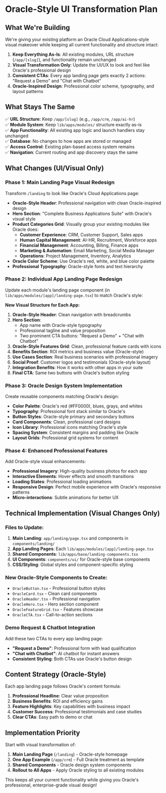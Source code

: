 # **Oracle-Style UI Transformation Plan**

## **What We're Building**
We're giving your existing platform an Oracle Cloud Applications-style visual makeover while keeping all current functionality and structure intact:

1. **Keep Everything As-Is**: All existing modules, URL structure (`/app/[slug]`), and functionality remain unchanged
2. **Visual Transformation Only**: Update the UI/UX to look and feel like Oracle's professional design
3. **Consistent CTAs**: Every app landing page gets exactly 2 actions: "Request a Demo" and "Chat with Chatbot"
4. **Oracle-Inspired Design**: Professional color scheme, typography, and layout patterns

## **What Stays The Same**
✅ **URL Structure**: Keep `/app/[slug]` (e.g., `/app/crm`, `/app/ai-hr`)  
✅ **Module System**: Keep `lib/apps/modules/` structure exactly as-is  
✅ **App Functionality**: All existing app logic and launch handlers stay unchanged  
✅ **Database**: No changes to how apps are stored or managed  
✅ **Access Control**: Existing plan-based access system remains  
✅ **Navigation**: Current routing and app discovery stays the same  

## **What Changes (UI/Visual Only)**

### **Phase 1: Main Landing Page Visual Redesign**
Transform `/landing` to look like Oracle's Cloud Applications page:
- **Oracle-Style Header**: Professional navigation with clean Oracle-inspired design
- **Hero Section**: "Complete Business Applications Suite" with Oracle's visual style
- **Product Categories Grid**: Visually group your existing modules like Oracle does:
  - **Customer Experience**: CRM, Customer Support, Sales apps
  - **Human Capital Management**: AI-HR, Recruitment, Workforce apps  
  - **Financial Management**: Accounting, Billing, Finance apps
  - **Marketing & Automation**: Email Marketing, Social Media Manager
  - **Operations**: Project Management, Inventory, Analytics
- **Oracle Color Scheme**: Use Oracle's red, white, and blue color palette
- **Professional Typography**: Oracle-style fonts and text hierarchy

### **Phase 2: Individual App Landing Page Redesign**
Update each module's landing page component (in `lib/apps/modules/[app]/landing-page.tsx`) to match Oracle's style:

**New Visual Structure for Each App:**
1. **Oracle-Style Header**: Clean navigation with breadcrumbs
2. **Hero Section**: 
   - App name with Oracle-style typography
   - Professional tagline and value proposition
   - Two prominent CTA buttons: "Request a Demo" + "Chat with Chatbot"
3. **Oracle-Style Features Grid**: Clean, professional feature cards with icons
4. **Benefits Section**: ROI metrics and business value (Oracle-style)
5. **Use Cases Section**: Real business scenarios with professional imagery
6. **Social Proof**: Customer logos and testimonials (Oracle-style layout)
7. **Integration Benefits**: How it works with other apps in your suite
8. **Final CTA**: Same two buttons with Oracle's button styling

### **Phase 3: Oracle Design System Implementation**
Create reusable components matching Oracle's design:
- **Color Palette**: Oracle's red (#FF0000), blues, grays, and whites
- **Typography**: Professional font stack similar to Oracle's
- **Button Styles**: Oracle-style primary and secondary buttons
- **Card Components**: Clean, professional card designs
- **Icon Library**: Professional icons matching Oracle's style
- **Spacing System**: Consistent margins and padding like Oracle
- **Layout Grids**: Professional grid systems for content

### **Phase 4: Enhanced Professional Features**
Add Oracle-style visual enhancements:
- **Professional Imagery**: High-quality business photos for each app
- **Interactive Elements**: Hover effects and smooth transitions
- **Loading States**: Professional loading animations
- **Responsive Design**: Perfect mobile experience with Oracle's responsive patterns
- **Micro-interactions**: Subtle animations for better UX

## **Technical Implementation (Visual Changes Only)**

### **Files to Update:**
1. **Main Landing**: `app/landing/page.tsx` and components in `components/landing/`
2. **App Landing Pages**: Each `lib/apps/modules/[app]/landing-page.tsx`
3. **Shared Components**: `lib/apps/base/landing-components.tsx`
4. **UI Components**: `components/ui/` for Oracle-style base components
5. **CSS/Styling**: Global styles and component-specific styling

### **New Oracle-Style Components to Create:**
- `OracleButton.tsx` - Professional button styles
- `OracleCard.tsx` - Clean card components  
- `OracleHeader.tsx` - Professional navigation
- `OracleHero.tsx` - Hero section component
- `OracleFeatureGrid.tsx` - Features showcase
- `OracleCTA.tsx` - Call-to-action sections

### **Demo Request & Chatbot Integration**
Add these two CTAs to every app landing page:
- **"Request a Demo"**: Professional form with lead qualification
- **"Chat with Chatbot"**: AI chatbot for instant answers
- **Consistent Styling**: Both CTAs use Oracle's button design

## **Content Strategy (Oracle-Style)**
Each app landing page follows Oracle's content formula:
1. **Professional Headline**: Clear value proposition
2. **Business Benefits**: ROI and efficiency gains
3. **Feature Highlights**: Key capabilities with business impact
4. **Customer Success**: Professional testimonials and case studies
5. **Clear CTAs**: Easy path to demo or chat

## **Implementation Priority**
Start with visual transformation of:
1. **Main Landing Page** (`/landing`) - Oracle-style homepage
2. **One App Example** (`/app/crm`) - Full Oracle treatment as template
3. **Shared Components** - Oracle design system components
4. **Rollout to All Apps** - Apply Oracle styling to all existing modules

This keeps all your current functionality while giving you Oracle's professional, enterprise-grade visual design!
